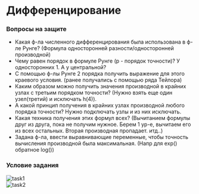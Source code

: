 # Дифференцирование
### Вопросы на защите
* Какая ф-ла численного дифференцирования была использована в ф-ле Рунге? (Формула односторонней разности/односторонней производной)
* Чему равен порядок в формуле Рунге (p - порядок точности)? У односторонних 1. А у центральной?
* С помощью ф-лы Рунге 2 порядка получить выражение для этого краевого условия. (ранее получались с помощью ряда Тейлора)
* Каким образом можно получить значения производной в крайних узлах с третьим порядком точности? 
(Нужно взять еще один узел(третий) и исключать h(4)).
* А какой принцип получения в крайних узлах производной любого порядка точности? Нужно подключать узлы и из них исключать. 
* Какая техника получения этих формул всех? (Вычитанием формулы друг из друга, пока не получим нужное. 
Берем 1 ур-е, вычитаем его из всех остальных. Вторая производная пропадает. итд..)
* Задана ф-ла, ввести выравнивающие переменные, чтобы точность вычисления производной была максимальная. (Напр для еxp() обратное log())

### Условие задания
![task1](https://github.com/Winterpuma/bmstu_computational-algorithms/blob/master/lab_6/task1.jpg)  
![task2](https://github.com/Winterpuma/bmstu_computational-algorithms/blob/master/lab_6/task2.jpg)
